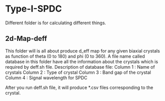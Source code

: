 # Type-I-SPDC
Different folder is for calculating different things.
## **2d-Map-deff** 
This folder will is all about produce d_eff map for any given biaxial crystals as function of theta (0 to 180) and phi (0 to 360). A file name called database in this folder have all the information about the crystals which is required by deff.sh file.
Description of database file:
Column 1 : Name of crystals
Column 2 : Type of crystal
Column 3 : Band gap of the crystal
Column 4 : Signal wavelength for SPDC

After you run deff.sh file, it will produce *.csv files corresponding to the crystal. 
